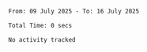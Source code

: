 <!--START_SECTION:waka-->

```txt
From: 09 July 2025 - To: 16 July 2025

Total Time: 0 secs

No activity tracked
```

<!--END_SECTION:waka-->
